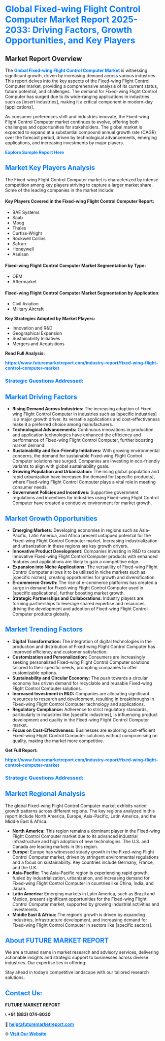 <h1 style="color: #007BFF;">Global Fixed-wing Flight Control Computer Market Report 2025-2033: Driving Factors, Growth Opportunities, and Key Players</h1>

<section id="overview">
<h2>Market Report Overview</h2>
<p>The <a href="https://www.futuremarketreport.com/industry-report/fixed-wing-flight-control-computer-market" style="color: #007BFF; text-decoration: none;"><strong>Global Fixed-wing Flight Control Computer Market</strong></a> is witnessing significant growth, driven by increasing demand across various industries. This report delves into the key aspects of the Fixed-wing Flight Control Computer market, providing a comprehensive analysis of its current status, future potential, and challenges. The demand for Fixed-wing Flight Control Computer has surged due to its wide-ranging applications in industries such as [insert industries], making it a critical component in modern-day [applications].</p>
<p>As consumer preferences shift and industries innovate, the Fixed-wing Flight Control Computer market continues to evolve, offering both challenges and opportunities for stakeholders. The global market is expected to expand at a substantial compound annual growth rate (CAGR) over the forecast period, driven by technological advancements, emerging applications, and increasing investments by major players.</p>
</section>

<section id="overview">
<p><a href="https://www.futuremarketreport.com/request-sample/reportId=75507" style="color: #007BFF; text-decoration: none;"><strong>Explore Sample Report Here</strong></a></p>
</section>

<section id="key-players">
<h2 style="color: #007BFF;">Market Key Players Analysis</h2>
<p>The Fixed-wing Flight Control Computer market is characterized by intense competition among key players striving to capture a larger market share. Some of the leading companies in the market include:</p>
<h4>Key Players Covered in the Fixed-wing Flight Control Computer Report:</h4>
<ul><li>BAE Systems</li><li>Saab</li><li>Moog</li><li>Thales</li><li>Curtiss-Wright</li><li>Rockwell Collins</li><li>Safran</li><li>Honeywell</li><li>Aselsan</li></ul>
<h4>Fixed-wing Flight Control Computer Market Segmentation by Type:</h4>
<ul><li>OEM</li><li>Aftermarket</li></ul>

<h4>Fixed-wing Flight Control Computer Market Segmentation by Application:</h4>
<ul><li>Civil Aviation</li><li>Military Aircraft</li></ul>
<p><strong>Key Strategies Adopted by Market Players:</strong></p>
<ul>
<li>Innovation and R&D</li>
<li>Geographical Expansion</li>
<li>Sustainability Initiatives</li>
<li>Mergers and Acquisitions</li>
</ul>
</section>

<section>
<p><strong>Read Full Analysis: </strong></p><a href="https://www.futuremarketreport.com/industry-report/fixed-wing-flight-control-computer-market" style="color: #007BFF; text-decoration: none;"><strong>https://www.futuremarketreport.com/industry-report/fixed-wing-flight-control-computer-market</strong></a>
<h3 style="color: #007BFF;">Strategic Questions Addressed:</h3>
</section>

<section id="driving-factors">
<h2 style="color: #007BFF;">Market Driving Factors</h2>
<ul>
<li><strong>Rising Demand Across Industries:</strong> The increasing adoption of Fixed-wing Flight Control Computer in industries such as [specific industries] is a major growth driver. Its versatile applications and cost-effectiveness make it a preferred choice among manufacturers.</li>
<li><strong>Technological Advancements:</strong> Continuous innovations in production and application technologies have enhanced the efficiency and performance of Fixed-wing Flight Control Computer, further boosting market demand.</li>
<li><strong>Sustainability and Eco-Friendly Initiatives:</strong> With growing environmental concerns, the demand for sustainable Fixed-wing Flight Control Computer solutions has surged. Companies are investing in eco-friendly variants to align with global sustainability goals.</li>
<li><strong>Growing Population and Urbanization:</strong> The rising global population and rapid urbanization have increased the demand for [specific products], where Fixed-wing Flight Control Computer plays a vital role in meeting consumer needs.</li>
<li><strong>Government Policies and Incentives:</strong> Supportive government regulations and incentives for industries using Fixed-wing Flight Control Computer have created a conducive environment for market growth.</li>
</ul>
</section>

<section id="growth-opportunities">
<h2 style="color: #007BFF;">Market Growth Opportunities</h2>
<ul>
<li><strong>Emerging Markets:</strong> Developing economies in regions such as Asia-Pacific, Latin America, and Africa present untapped potential for the Fixed-wing Flight Control Computer market. Increasing industrialization and urbanization in these regions are key growth drivers.</li>
<li><strong>Innovative Product Development:</strong> Companies investing in R&D to create innovative Fixed-wing Flight Control Computer products with enhanced features and applications are likely to gain a competitive edge.</li>
<li><strong>Expansion into Niche Applications:</strong> The versatility of Fixed-wing Flight Control Computer allows it to be utilized in niche markets such as [specific niches], creating opportunities for growth and diversification.</li>
<li><strong>E-commerce Growth:</strong> The rise of e-commerce platforms has created a surge in demand for Fixed-wing Flight Control Computer used in [specific applications], further boosting market growth.</li>
<li><strong>Strategic Partnerships and Collaborations:</strong> Industry players are forming partnerships to leverage shared expertise and resources, driving the development and adoption of Fixed-wing Flight Control Computer products globally.</li>
</ul>
</section>

<section id="trending-factors">
<h2 style="color: #007BFF;">Market Trending Factors</h2>
<ul>
<li><strong>Digital Transformation:</strong> The integration of digital technologies in the production and distribution of Fixed-wing Flight Control Computer has improved efficiency and customer satisfaction.</li>
<li><strong>Customization and Personalization:</strong> Consumers are increasingly seeking personalized Fixed-wing Flight Control Computer solutions tailored to their specific needs, prompting companies to offer customizable options.</li>
<li><strong>Sustainability and Circular Economy:</strong> The push towards a circular economy has driven demand for recyclable and reusable Fixed-wing Flight Control Computer solutions.</li>
<li><strong>Increased Investment in R&D:</strong> Companies are allocating significant resources to research and development, resulting in breakthroughs in Fixed-wing Flight Control Computer technology and applications.</li>
<li><strong>Regulatory Compliance:</strong> Adherence to strict regulatory standards, particularly in industries like [specific industries], is influencing product development and quality in the Fixed-wing Flight Control Computer market.</li>
<li><strong>Focus on Cost-Effectiveness:</strong> Businesses are exploring cost-efficient Fixed-wing Flight Control Computer solutions without compromising on quality, making the market more competitive.</li>
</ul>
</section>

<section>
<p><strong>Get Full Report: </strong></p><a href="https://www.futuremarketreport.com/industry-report/fixed-wing-flight-control-computer-market" style="color: #007BFF; text-decoration: none;"><strong>https://www.futuremarketreport.com/industry-report/fixed-wing-flight-control-computer-market</strong></a>
<h3 style="color: #007BFF;">Strategic Questions Addressed:</h3>
</section>


<section id="regional-analysis">
<h2 style="color: #007BFF;">Market Regional Analysis</h2>
<p>The global Fixed-wing Flight Control Computer market exhibits varied growth patterns across different regions. The key regions analyzed in this report include North America, Europe, Asia-Pacific, Latin America, and the Middle East & Africa:</p>
<ul>
<li><strong>North America:</strong> This region remains a dominant player in the Fixed-wing Flight Control Computer market due to its advanced industrial infrastructure and high adoption of new technologies. The U.S. and Canada are leading markets in this region.</li>
<li><strong>Europe:</strong> Europe has witnessed steady growth in the Fixed-wing Flight Control Computer market, driven by stringent environmental regulations and a focus on sustainability. Key countries include Germany, France, and the U.K.</li>
<li><strong>Asia-Pacific:</strong> The Asia-Pacific region is experiencing rapid growth, fueled by industrialization, urbanization, and increasing demand for Fixed-wing Flight Control Computer in countries like China, India, and Japan.</li>
<li><strong>Latin America:</strong> Emerging markets in Latin America, such as Brazil and Mexico, present significant opportunities for the Fixed-wing Flight Control Computer market, supported by growing industrial activities and investments.</li>
<li><strong>Middle East & Africa:</strong> The region’s growth is driven by expanding industries, infrastructure development, and increasing demand for Fixed-wing Flight Control Computer in sectors like [specific sectors].</li>
</ul>
</section>

<footer>
<h2 style="color: #007BFF;">About FUTURE MARKET REPORT</h2>
<p>We are a trusted name in market research and advisory services, delivering actionable insights and strategic support to businesses across diverse industries. Our expertise lies in offering:</p>

<p>Stay ahead in today’s competitive landscape with our tailored research solutions.</p>

<h2 style="color: #007BFF;">Contact Us:</h2>
<p><strong>FUTURE MARKET REPORT</strong></p>
<p>📞 <strong>+91 (883) 074-8030</strong></p>
<p>📧 <strong><a href="mailto:help@futuremarketreport.com" style="color: #007BFF;">help@futuremarketreport.com</a></strong></p>
<p>🌐 <strong><a href="https://www.futuremarketreport.com/" style="color: #007BFF;">Visit Our Website</a></strong></p>
</footer>